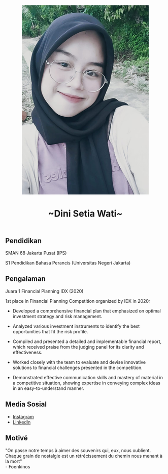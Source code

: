 <!DOCTYPE html>
<html lang="en">
<head>
    <meta charset="UTF-8">
    <meta name="viewport" content="width=device-width, initial-scale=1.0">
</head>
<body>
    <header>
        <img src="https://raw.githubusercontent.com/iniiidiniiii/iniiidiniiii/main/dini2.jpg" alt="dini" width="400px" style="margin: auto"></img>
        <h1>~Dini Setia Wati~</h1> 
    </header>
    <section>
        <h2>Pendidikan</h2>
        <p> SMAN 68 Jakarta Pusat (IPS) </p>
        <p>S1 Pendidikan Bahasa Perancis (Universitas Negeri Jakarta) </p>
    </section>
    <section>
        <h2>Pengalaman</h2>
        <p>Juara 1 Financial Planning IDX (2020)</p>
        <p>1st place in Financial Planning Competition organized by IDX in 2020:

- Developed a comprehensive financial plan that emphasized on optimal investment strategy and risk management.
            
- Analyzed various investment instruments to identify the best opportunities that fit the risk profile.
  
- Compiled and presented a detailed and implementable financial report, which received praise from the judging panel for its clarity and effectiveness.

- Worked closely with the team to evaluate and devise innovative solutions to financial challenges presented in the competition.

- Demonstrated effective communication skills and mastery of material in a competitive situation, showing expertise in conveying complex ideas in an easy-to-understand manner.</p>
    </section>
    <section>
        <h2>Media Sosial</h2>
        <ul>
            <li><a href="https://www.instagram.com/diniiiiiii.1">Instagram</a></li>
            <li><a href="https://www.linkedin.com/in/dini-setia-wati-702564275?utm_source=share&utm_campaign=share_via&utm_content=profile&utm_medium=android_app">LinkedIn</a></li>
        </ul>
         <meta charset="UTF-8">
    <meta name="viewport" content="width=device-width, initial-scale=1.0">
     <h2>Motivé</h2>
        "On passe notre temps à aimer des souvenirs qui, eux, nous oublient. Chaque grain de nostalgie est un rétrécissement du chemin nous menant à la mort"
    </div>
    <div class="author">
        - Foenkinos
    </div>
</body>
</html>
    </section>
</body>
</html>
